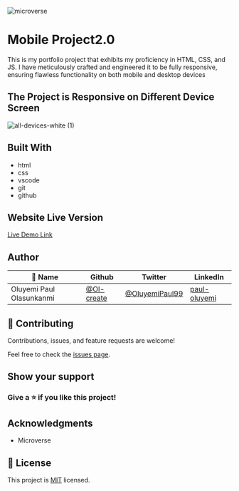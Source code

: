 ![microverse](https://user-images.githubusercontent.com/65777402/234038660-79a4dd73-af28-480a-aa58-4e166761ac78.svg)


# Mobile Project2.0
This is my portfolio project that exhibits my proficiency in HTML, CSS, and JS. I have meticulously crafted and engineered it to be fully responsive, ensuring flawless functionality on both mobile and desktop devices

## The Project is Responsive on Different Device Screen

![all-devices-white (1)](https://user-images.githubusercontent.com/65777402/234038049-0bd15b6d-24a7-4493-b3e9-6986e5ec69fc.png)

## Built With

- html
- css
- vscode
- git
- github


## Website Live Version

[Live Demo Link](https://ol-create.github.io/Mobile-Project2.0/)

## Author

| 👤 Name | Github | Twitter | LinkedIn |
|------|--------|---------|----------|
|Oluyemi Paul Olasunkanmi |[@Ol-create](https://github.com/Ol-create)|[@OluyemiPaul99](https://twitter.com/OluyemiPaul99)|[paul-oluyemi](https://www.linkedin.com/in/paul-oluyemi-193966ab/)|

## 🤝 Contributing

Contributions, issues, and feature requests are welcome!

Feel free to check the [issues page](https://github.com/Ol-create/Mobile-Project2.0/issues).

## Show your support

### Give a ⭐️ if you like this project!

## Acknowledgments

- Microverse

## 📝 License

This project is [MIT](./MIT.md) licensed.

